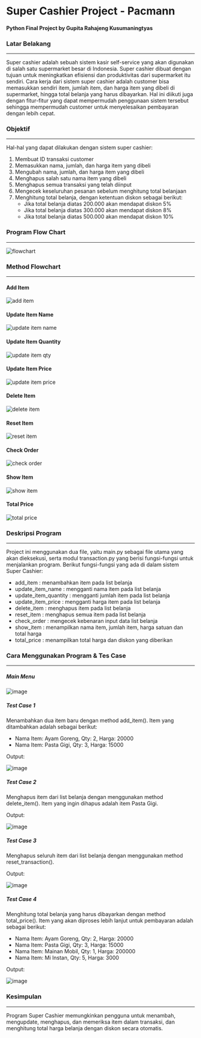 # Super Cashier Project - Pacmann
#### Python Final Project by Gupita Rahajeng Kusumaningtyas


### Latar Belakang
---------------
Super cashier adalah sebuah sistem kasir self-service yang akan digunakan di salah satu supermarket besar di Indonesia. Super cashier dibuat dengan tujuan untuk meningkatkan efisiensi dan produktivitas dari supermarket itu sendiri. Cara kerja dari sistem super cashier adalah customer bisa memasukkan sendiri item, jumlah item, dan harga item yang dibeli di supermarket, hingga total belanja yang harus dibayarkan. Hal ini diikuti juga dengan fitur-fitur yang dapat mempermudah penggunaan sistem tersebut sehingga mempermudah customer untuk menyelesaikan pembayaran dengan lebih cepat.

### Objektif
---------------
Hal-hal yang dapat dilakukan dengan sistem super cashier:
1.	Membuat ID transaksi customer
2. 	Memasukkan nama, jumlah, dan harga item yang dibeli
3.	Mengubah nama, jumlah, dan harga item yang dibeli
4.	Menghapus salah satu nama item yang dibeli
5.	Menghapus semua transaksi yang telah diinput
6.	Mengecek keseluruhan pesanan sebelum menghitung total belanjaan
7.	Menghitung total belanja, dengan ketentuan diskon sebagai berikut:
    - Jika total belanja diatas 200.000 akan mendapat diskon 5%
    - Jika total belanja diatas 300.000 akan mendapat diskon 8%
    - Jika total belanja diatas 500.000 akan mendapat diskon 10%

### Program Flow Chart
---------------
![flowchart](https://github.com/gupitarahajeng/Pacmann/assets/138182400/2c74a5c1-e9c3-4b6d-954a-ba581e9b77cc)

### Method Flowchart
---------------
#### Add Item
![add item](https://github.com/gupitarahajeng/Pacmann/assets/138182400/99421598-7b59-4c42-921d-354c867831fd)

#### Update Item Name
![update item name](https://github.com/gupitarahajeng/Pacmann/assets/138182400/e51879f6-a717-4861-83c5-f3f0d68f86ae)

#### Update Item Quantity
![update item qty](https://github.com/gupitarahajeng/Pacmann/assets/138182400/b2e764a2-3e90-4b23-a485-c8a90e4318ea)

#### Update Item Price
![update item price](https://github.com/gupitarahajeng/Pacmann/assets/138182400/7d0b6cba-9c83-48b6-8c0c-b99cfa295021)

#### Delete Item
![delete item](https://github.com/gupitarahajeng/Pacmann/assets/138182400/d8d4ca29-3069-43e4-bdd1-5d1b03b41925)

#### Reset Item
![reset item](https://github.com/gupitarahajeng/Pacmann/assets/138182400/711419ec-51a1-42eb-ab69-7a5d895c183b)

#### Check Order
![check order](https://github.com/gupitarahajeng/Pacmann/assets/138182400/dd1da04b-a236-42c2-b2eb-50edb851f2f1)

#### Show Item
![show item](https://github.com/gupitarahajeng/Pacmann/assets/138182400/1f7b4ce1-197b-4960-a285-68f90653d11e)

#### Total Price
![total price](https://github.com/gupitarahajeng/Pacmann/assets/138182400/b23eb0b5-c582-4a60-8010-1238ea5b4b91)

### Deskripsi Program
---------------
Project ini menggunakan dua file, yaitu main.py sebagai file utama yang akan dieksekusi, serta modul transaction.py yang berisi fungsi-fungsi untuk menjalankan program. Berikut fungsi-fungsi yang ada di dalam sistem Super Cashier:
-	add_item : menambahkan item pada list belanja
-	update_item_name : mengganti nama item pada list belanja
-	update_item_quantity : mengganti jumlah item pada list belanja
-	update_item_price : mengganti harga item pada list belanja
-	delete_item : menghapus item pada list belanja
-	reset_item : menghapus semua item pada list belanja
-	check_order : mengecek kebenaran input data list belanja
-	show_item : menampilkan nama item, jumlah item, harga satuan dan total harga
-	total_price : menampilkan total harga dan diskon yang diberikan

### Cara Menggunakan Program & Tes Case
---------------
##### Main Menu
![image](https://github.com/gupitarahajeng/Pacmann/assets/138182400/c28a9eaa-37a0-4cbb-9bf1-32025287b15e)

##### Test Case 1
Menambahkan dua item baru dengan method add_item(). Item yang ditambahkan adalah sebagai berikut:
-	Nama Item: Ayam Goreng, Qty: 2, Harga: 20000
-	Nama Item: Pasta Gigi, Qty: 3, Harga: 15000
  
Output:

![image](https://github.com/gupitarahajeng/Pacmann/assets/138182400/a30bec71-c6af-436f-baa9-56a922b11ac5)

##### Test Case 2
Menghapus item dari list belanja dengan menggunakan method delete_item(). Item yang ingin dihapus adalah item Pasta Gigi.

Output:

![image](https://github.com/gupitarahajeng/Pacmann/assets/138182400/f04b284f-a49c-4121-8382-f5b09808a1d2)

##### Test Case 3
Menghapus seluruh item dari list belanja dengan menggunakan method reset_transaction().

Output:

![image](https://github.com/gupitarahajeng/Pacmann/assets/138182400/681b4a69-6854-4674-9820-6f8094b14957)

##### Test Case 4
Menghitung total belanja yang harus dibayarkan dengan method total_price(). Item yang akan diproses lebih lanjut untuk pembayaran adalah sebagai berikut:
-	Nama Item: Ayam Goreng, Qty: 2, Harga: 20000
-	Nama Item: Pasta Gigi, Qty: 3, Harga: 15000
-	Nama Item: Mainan Mobil, Qty: 1, Harga: 200000
-	Nama Item: Mi Instan, Qty: 5, Harga: 3000
  
Output:

![image](https://github.com/gupitarahajeng/Pacmann/assets/138182400/fcd18edf-635f-4720-aaa4-1a08d2baf076)

### Kesimpulan 
---------------
Program Super Cashier memungkinkan pengguna untuk menambah, mengupdate, menghapus, dan memeriksa item dalam transaksi, dan menghitung total harga belanja dengan diskon secara otomatis.
